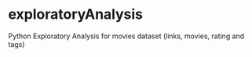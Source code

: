 # exploratoryAnalysis
Python Exploratory Analysis for movies dataset (links, movies, rating and tags)
